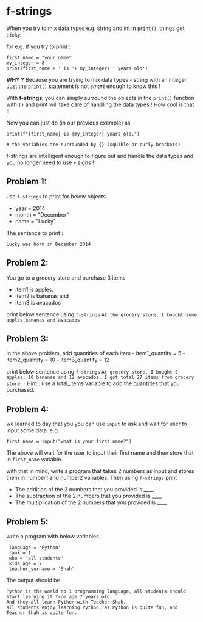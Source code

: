 # f-strings

When you try to mix data types e.g. string and int in `print()`, things get tricky.

for e.g. if you try to print :
```
first_name = "your name"
my_integer = 8
print(first_name + ' is '+ my_integer+ ' years old')
```

**WHY ?** Because you are trying to mix data types - string with an integer. Just the `print()` statement is not *smart* enough to know this !

With **f-strings**, you can simply surround the objects in the `print()` function with `{}` and print will take care of handling the data types ! How cool is that !!

Now you can just do (in our previous example) as 
```
print(f"{first_name} is {my_integer} years old.")

# the variables are surrounded by {} (squible or curly brackets)
```
f-strings are intelligent enough to figure out and handle the data types and you no longer need to use `+` signs !

## Problem 1:

  use `f-strings` to print for below objects 

  - year = 2014
  - month = "December"
  - name = "Lucky"

  The sentence to print :

  `Lucky was born in December 2014.`
  
## Problem 2:
  You go to a grocery store and purchase 3 items 
   - item1 is apples, 
   - item2 is bananas and 
   - item3 is avacados 

  print below sentence using `f-strings`
  `At the grocery store, I bought some apples,bananas and avacados` 
  
## Problem 3:
  In the above problem, add quantities of each item
    - item1_quantity = 5
    - item2_quantity = 10
    - item3_quantity = 12
   
   print below sentence using `f-strings`
   `At grocery store, I bought 5 apples, 10 bananas and 12 avacados. I got total 27 items from grocery store !`
   Hint : use a total_items variable to add the quantities that you purchased.
   
## Problem 4: 
   we learned to day that you you can use `input` to ask and wait for user to input some data. e.g.
   
   `first_name = input("what is your first name?") `
   
   The above will wait for the user to input their first name and then store that in `first_name` variable.
   
   with that in mind, write a program that takes 2 numbers as input and stores them in 
   number1 and number2 variables. Then using `f-strings` print 
   
   - The addition of the 2 numbers that you provided is ____
   - The subtraction of the 2 numbers that you provided is ____
   - The multiplication of the 2 numbers that you provided is ____

## Problem 5:
   write a program with below variables  
   ```
    language = 'Python'
    rank = 1
    who = 'all students'
    kids_age = 7
    teacher_surname = 'Shah'
   ```
   The output should be 
   
   ```
   Python is the world no 1 programming language, all students should start learning it from age 7 years old.
   And they all learn Python with Teacher Shah.
   all students enjoy learning Python, as Python is quite fun, and Teacher Shah is quite fun.
   ```
   
  
